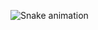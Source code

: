 ![Snake animation](https://raw.githubusercontent.com/{nikryan-cpu}/{nikryan-cpu}/output/github-contribution-grid-snake-dark.svg)
